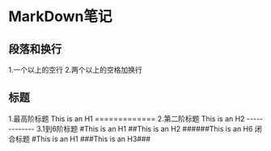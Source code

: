 MarkDown笔记
===========

段落和换行
----------

1.一个以上的空行
2.两个以上的空格加换行

标题
----

1.最高阶标题
	This is an H1
	=============
2.第二阶标题
	This is an H2
	-------------
3.1到6阶标题
	#This is an H1
	##This is an H2
	######This is an H6
  闭合标题
	#This is an H1
	###This is an H3###

